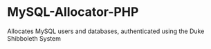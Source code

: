 MySQL-Allocator-PHP
===================

Allocates MySQL users and databases, authenticated using the Duke Shibboleth System

